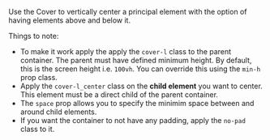 Use the Cover to vertically center a principal element with the option of having elements above and below it.

Things to note:

- To make it work apply the apply the `cover-l` class to the parent container. The parent must have defined minimum height. By default, this is the screen height i.e. `100vh`. You can override this using the `min-h` prop class.
- Apply the `cover-l_center` class on the **child element** you want to center. This element must be a direct child of the parent container.
- The `space` prop allows you to specify the minimim space between and around child elements.
- If you want the container to not have any padding, apply the `no-pad` class to it.

